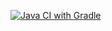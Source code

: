[![Java CI with Gradle](https://github.com/Kondratqa/Patterns1/actions/workflows/main.yml/badge.svg)](https://github.com/Kondratqa/Patterns1/actions/workflows/main.yml)
